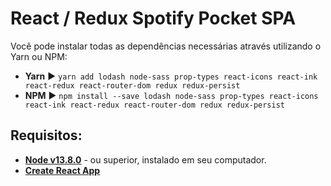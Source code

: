# React / Redux Spotify Pocket SPA

Você pode instalar todas as dependências necessárias através utilizando o Yarn ou NPM:
* **Yarn** ▶️ `yarn add lodash node-sass prop-types react-icons react-ink react-redux react-router-dom redux redux-persist`
* **NPM** ▶️ `npm install --save lodash node-sass prop-types react-icons react-ink react-redux react-router-dom redux redux-persist`

## Requisitos:
* **[Node v13.8.0](https://nodejs.org/en/)** - ou superior, instalado em seu computador.
* **[Create React App](https://github.com/facebook/create-react-app)**

